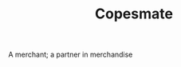 ---
title: Copesmate
letter: C
permalink: "/definitions/bld-copesmate.html"
body: A merchant; a partner in merchandise
published_at: '2018-07-07'
source: Black's Law Dictionary 2nd Ed (1910)
layout: post
---